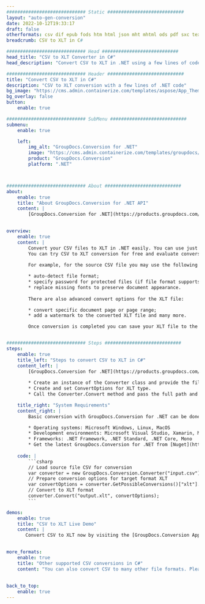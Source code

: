 ```yaml
---
############################# Static ############################
layout: "auto-gen-conversion"
date: 2022-10-12T19:33:17
draft: false
otherformats: csv dif epub fods htm html json mht mhtml ods pdf sxc tex tsv xlam xls xlsb xlsm xlsx xlt xltm xltx xml xps
breadcrumb: CSV to XLT in C#

############################# Head ############################
head_title: "CSV to XLT Converter in C#"
head_description: "Convert CSV to XLT in .NET using a few lines of code. Use the GroupDocs Document Conversion API to convert over 160 file formats."

############################# Header ############################
title: "Convert CSV to XLT in C#"
description: "CSV to XLT conversion with a few lines of .NET code"
bg_image: "https://cms.admin.containerize.com/templates/aspose/App_Themes/V3/images/bg/header1.png"
bg_overlay: false
button:
    enable: true

############################# SubMenu ############################
submenu:
    enable: true

    left:
        img_alt: "GroupDocs.Conversion for .NET"
        image: "https://cms.admin.containerize.com/templates/groupdocs/images/product-logos/90x90-noborder/groupdocs-conversion-net.png"
        product: "GroupDocs.Conversion"
        platform: ".NET"



############################# About ############################
about:
    enable: true
    title: "About GroupDocs.Conversion for .NET API"
    content: |
        [GroupDocs.Conversion for .NET](https://products.groupdocs.com/conversion/net/) can be used to convert Microsoft Word, Excel, PowerPoint, PDF, Visio and other formats. GroupDocs.Conversion is a standalone API that is suitable for back-end and internal systems where high performance is required. It does not depend on any software such as Microsoft or Open Office.
    

overview:
    enable: true
    content: |
        Convert your CSV files to XLT in .NET easily. You can use just a couple of C# code lines in any platform of your choice like - Windows, Linux, macOS.
        You can try CSV to XLT conversion for free and evaluate conversion results quality.  Along with simple file conversion scenarios you can try more advanced options for loading source CSV file and for saving output XLT result. 
        
        For example, for the source CSV file you may use the following load options:

        * auto-detect file format;
        * specify password for protected files (if file format supports it);
        * replace missing fonts to preserve document appearance.
        
        There are also advanced convert options for the XLT file:

        * convert specific document page or page range;
        * add a watermark to the converted XLT file and many more.

        Once conversion is completed you can save your XLT file to the local file path or any third-party storage like FTP, Amazon S3, Google Drive, Dropbox etc. Please note - to convert CSV to XLT there is no need for any additional software installed - like MS Office, Open Office, Adobe Acrobat Reader etc.


############################# Steps ############################
steps:
    enable: true
    title_left: "Steps to convert CSV to XLT in C#"
    content_left: |
        [GroupDocs.Conversion for .NET](https://products.groupdocs.com/conversion/net/) makes it easy for developers to convert a CSV file to XLT with a few lines of code.
        
        * Create an instance of the Converter class and provide the file CSV with the full path
        * Create and set ConvertOptions for XLT type.
        * Call the Converter.Convert method and pass the full path and format (XLT) as a parameter

    title_right: "System Requirements"
    content_right: |
        Basic conversion with GroupDocs.Conversion for .NET can be done in just a few simple steps. Our APIs are supported on all major platforms and operating systems. Before executing the code below, make sure you have the following prerequisites installed on your system.

        * Operating systems: Microsoft Windows, Linux, MacOS
        * Development environments: Microsoft Visual Studio, Xamarin, MonoDevelop
        * Frameworks: .NET Framework, .NET Standard, .NET Core, Mono
        * Get the latest GroupDocs.Conversion for .NET from [Nuget](https://www.nuget.org/packages/groupdocs.conversion)
         
    code: |
        ```csharp    
        // Load source file CSV for conversion
        var converter = new GroupDocs.Conversion.Converter("input.csv");
        // Prepare conversion options for target format XLT
        var convertOptions = converter.GetPossibleConversions()["xlt"].ConvertOptions;
        // Convert to XLT format
        converter.Convert("output.xlt", convertOptions);
        ```

demos:
    enable: true
    title: "CSV to XLT Live Demo"
    content: |
       Convert CSV to XLT now by visiting the [GroupDocs.Conversion App](https://products.groupdocs.app/conversion/family) website. Online demo has the following advantages
          

more_formats:
    enable: true
    title: "Other supported CSV conversions in C#"
    content: "You can also convert CSV to many other file formats. Please see the list below."
       
       
back_to_top:
    enable: true
---
```

